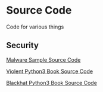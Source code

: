 # Source Code

Code for various things

## Security

[Malware Sample Source Code](https://github.com/vxunderground/MalwareSourceCode)

[Violent Python3 Book Source Code](github.com/EONRaidere/violent-python3)

[Blackhat Python3 Book Source Code](github.com/EONRaider/blackhat-python3)